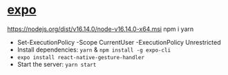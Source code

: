 # [expo](https://docs.expo.dev/get-started/installation/)
https://nodejs.org/dist/v16.14.0/node-v16.14.0-x64.msi
npm i yarn
- Set-ExecutionPolicy -Scope CurrentUser -ExecutionPolicy Unrestricted
- Install dependencies: `yarn` & `npm install -g expo-cli`
- `expo install react-native-gesture-handler`
- Start the server: `yarn start`

